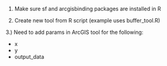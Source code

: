 1. Make sure sf and arcgisbinding packages are installed in R

2. Create new tool from R script (example uses buffer_tool.R)

3.) Need to add params in ArcGIS tool for the following:
- x
- y
- output_data